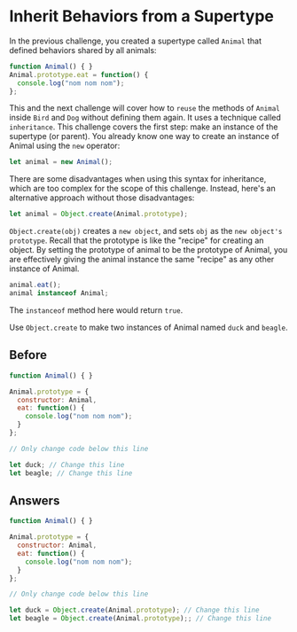 # Inherit Behaviors from a Supertype
In the previous challenge, you created a supertype called `Animal` that defined behaviors shared by all animals:
```javascript
function Animal() { }
Animal.prototype.eat = function() {
  console.log("nom nom nom");
};
```
This and the next challenge will cover how to `reuse` the methods of `Animal` inside `Bird` and `Dog` without defining them again. 
It uses a technique called `inheritance`. This challenge covers the first step: make an instance of the supertype (or parent). 
You already know one way to create an instance of Animal using the `new` operator:
```javascript
let animal = new Animal();
```
There are some disadvantages when using this syntax for inheritance, which are too complex for the scope of this challenge. 
Instead, here's an alternative approach without those disadvantages:
```javascript
let animal = Object.create(Animal.prototype);
```
`Object.create(obj)` creates a `new object`, and sets `obj` as the `new object's prototype`. 
Recall that the prototype is like the "recipe" for creating an object. By setting the prototype of animal to be the prototype of Animal, 
you are effectively giving the animal instance the same "recipe" as any other instance of Animal.
```javascript
animal.eat();
animal instanceof Animal;
```
The `instanceof` method here would return `true`.

Use `Object.create` to make two instances of Animal named `duck` and `beagle`.

## Before
```javascript
function Animal() { }

Animal.prototype = {
  constructor: Animal,
  eat: function() {
    console.log("nom nom nom");
  }
};

// Only change code below this line

let duck; // Change this line
let beagle; // Change this line
```
## Answers
```javascript
function Animal() { }

Animal.prototype = {
  constructor: Animal,
  eat: function() {
    console.log("nom nom nom");
  }
};

// Only change code below this line

let duck = Object.create(Animal.prototype); // Change this line
let beagle = Object.create(Animal.prototype);; // Change this line
```
